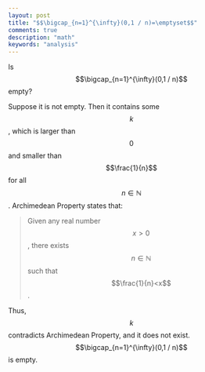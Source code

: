 ```yaml
---
layout: post
title: "$$\bigcap_{n=1}^{\infty}(0,1 / n)=\emptyset$$"
comments: true
description: "math"
keywords: "analysis"
---
```


Is $$\bigcap_{n=1}^{\infty}(0,1 / n)$$ empty?

Suppose it is not empty. Then it contains some $$k$$, which is larger than $$0$$ and smaller than $$\frac{1}{n}$$ for all $$n \in \mathbb N$$. Archimedean Property states that:

>Given any real number $$x>0$$, there exists $$n \in \mathbb N$$ such that $$\frac{1}{n}<x$$.

Thus, $$k$$ contradicts Archimedean Property, and it does not exist. $$\bigcap_{n=1}^{\infty}(0,1 / n)$$ is empty.











